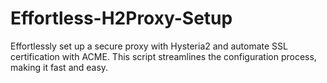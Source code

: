 # Effortless-H2Proxy-Setup
Effortlessly set up a secure proxy with Hysteria2 and automate SSL certification with ACME. This script streamlines the configuration process, making it fast and easy.
